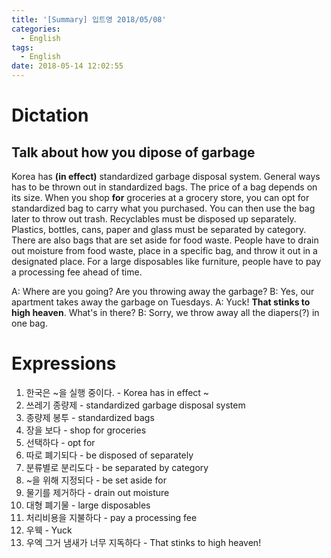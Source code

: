 ```yaml
---
title: '[Summary] 입트영 2018/05/08'
categories:
  - English
tags:
  - English
date: 2018-05-14 12:02:55
---
```


# Dictation
## Talk about how you dipose of garbage

Korea has **(in effect)** standardized garbage disposal system. General ways has to be thrown out in standardized bags. The price of a bag depends on its size. When you shop **for** groceries at a grocery store, you can opt for standardized bag to carry what you purchased. You can then use the bag later to throw out trash. Recyclables must be disposed up separately. Plastics, bottles, cans, paper and glass must be separated by category. There are also bags that are set aside for food waste. People have to drain out moisture from food waste, place in a specific bag, and throw it out in a designated place. For a large disposables like furniture, people have to pay a processing fee ahead of time.

A: Where are you going? Are you throwing away the garbage?
B: Yes, our apartment takes away the garbage on Tuesdays.
A: Yuck! **That stinks to high heaven**. What's in there?
B: Sorry, we throw away all the diapers(?) in one bag.

# Expressions

1. 한국은 ~을 실행 중이다. - Korea has in effect ~
2. 쓰레기 종량제 - standardized garbage disposal system
3. 종량제 봉투 - standardized bags
4. 장을 보다 - shop for groceries
5. 선택하다 - opt for
6. 따로 폐기되다 - be disposed of separately
7. 분류별로 분리도다 - be separated by category
8. ~을 위해 지정되다 - be set aside for
9. 물기를 제거하다 - drain out moisture
10. 대형 폐기물 - large disposables
11. 처리비용을 지불하다 - pay a processing fee
12. 우웩 - Yuck
13. 우엑 그거 냄새가 너무 지독하다 - That stinks to high heaven!
